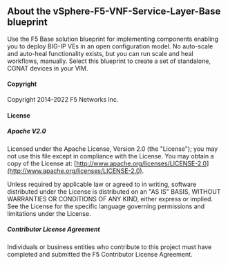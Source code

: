 ## About the vSphere-F5-VNF-Service-Layer-Base blueprint

Use the F5 Base solution blueprint for implementing components enabling you to deploy BIG-IP VEs in an open configuration model. No auto-scale and auto-heal functionality exists, but you can run scale and heal workflows, manually. Select this blueprint to create a set of standalone, CGNAT devices in your VIM.

#### Copyright
Copyright 2014-2022 F5 Networks Inc.

#### License

##### Apache V2.0 
Licensed under the Apache License, Version 2.0 (the "License"); you may not use this file except in compliance with the License. You may obtain a copy of the License at: [http://www.apache.org/licenses/LICENSE-2.0](http://www.apache.org/licenses/LICENSE-2.0).

Unless required by applicable law or agreed to in writing, software distributed under the License is distributed on an "AS IS" BASIS, WITHOUT WARRANTIES OR CONDITIONS OF ANY KIND, either express or implied. See the License for the specific language governing permissions and limitations under the License.

##### Contributor License Agreement
Individuals or business entities who contribute to this project must have completed and submitted the F5 Contributor License Agreement.
